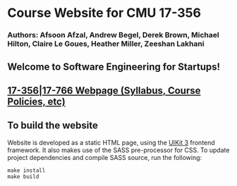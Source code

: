# Course Website for CMU 17-356
### Authors: Afsoon Afzal, Andrew Begel, Derek Brown, Michael Hilton, Claire Le Goues, Heather Miller, Zeeshan Lakhani

## Welcome to Software Engineering for Startups!

[17-356|17-766 Webpage (Syllabus, Course Policies, etc)](https://cmu-17-356.github.io/)
---

## To build the website

Website is developed as a static HTML page, using the [UIKit 3](https://getuikit.com)
frontend framework.  It also makes use of the SASS pre-processor for CSS. To update
project dependencies and compile SASS source, run the following:

```
make install
make build
```
